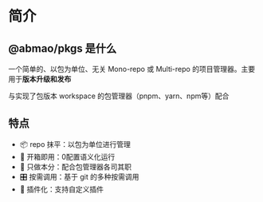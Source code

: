 # 简介
## @abmao/pkgs 是什么
一个简单的、以包为单位、无关 Mono-repo 或 Multi-repo 的项目管理器。主要用于**版本升级和发布**

与实现了包版本 workspace 的包管理器（pnpm、yarn、npm等）配合

## 特点
- 📦 repo 抹平：以包为单位进行管理
- 🎁 开箱即用：0配置语义化运行
- 🐚 只做本分：配合包管理器各司其职
- 🎛️ 按需调用：基于 git 的多种按需调用
- 🔌 插件化：支持自定义插件